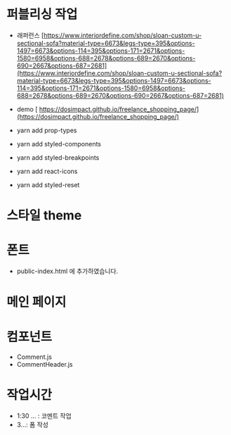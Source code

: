 # 퍼블리싱 작업

- 래퍼런스
  [https://www.interiordefine.com/shop/sloan-custom-u-sectional-sofa?material-type=6673&legs-type=395&options-1497=6673&options-114=395&options-171=2671&options-1580=6958&options-688=2678&options-689=2670&options-690=2667&options-687=2681](https://www.interiordefine.com/shop/sloan-custom-u-sectional-sofa?material-type=6673&legs-type=395&options-1497=6673&options-114=395&options-171=2671&options-1580=6958&options-688=2678&options-689=2670&options-690=2667&options-687=2681)

- demo
  [ https://dosimpact.github.io/freelance_shopping_page/](https://dosimpact.github.io/freelance_shopping_page/)

- yarn add prop-types
- yarn add styled-components
- yarn add styled-breakpoints
- yarn add react-icons
- yarn add styled-reset

# 스타일 theme

# 폰트

- public-index.html 에 추가하였습니다.

# 메인 페이지

# 컴포넌트

- Comment.js
- CommentHeader.js

# 작업시간

- 1:30 ... : 코멘트 작업
- 3...: 폼 작성
